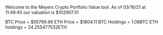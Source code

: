 Welcome to the Meyers Crypto Portfolio Value tool. 
As of 03/16/21 at 11:49:45 our valuation is $102907.51 

BTC Price = $55799.96
 ETH Price = $1804.11
BTC Holdings = 1.06BTC
 ETH holdings = 24.255477532ETH 
